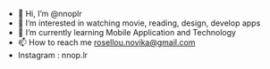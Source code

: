 - 👋 Hi, I’m @nnoplr
- 👀 I’m interested in watching movie, reading, design, develop apps
- 🌱 I’m currently learning Mobile Application and Technology
- 📫 How to reach me rosellou.novika@gmail.com
- Instagram : nnop.lr

<!---
nnoplr/nnoplr is a ✨ special ✨ repository because its `README.md` (this file) appears on your GitHub profile.
You can click the Preview link to take a look at your changes.
--->
